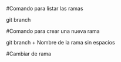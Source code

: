 #Comando para listar las ramas

git branch 

#Comando para crear una nueva rama

git branch  + Nombre de la rama sin espacios

#Cambiar de rama


